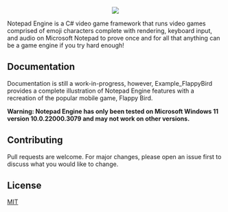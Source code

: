 
<p align="center">
  <img src="https://i.postimg.cc/tgyBFNpd/Gaming-Notepad.png"/>
</p>


Notepad Engine is a C# video game framework that runs video games comprised of emoji characters complete with rendering, keyboard input, and audio on Microsoft Notepad to prove once and for all that anything can be a game engine if you try hard enough!

## Documentation

Documentation is still a work-in-progress, however, Example_FlappyBird provides a complete illustration of Notepad Engine features with a recreation of the popular mobile game, Flappy Bird.

**Warning: Notepad Engine has only been tested on Microsoft Windows 11 version 10.0.22000.3079 and may not work on other versions.**

## Contributing
Pull requests are welcome. For major changes, please open an issue first to discuss what you would like to change.

## License
[MIT](https://choosealicense.com/licenses/mit/)
